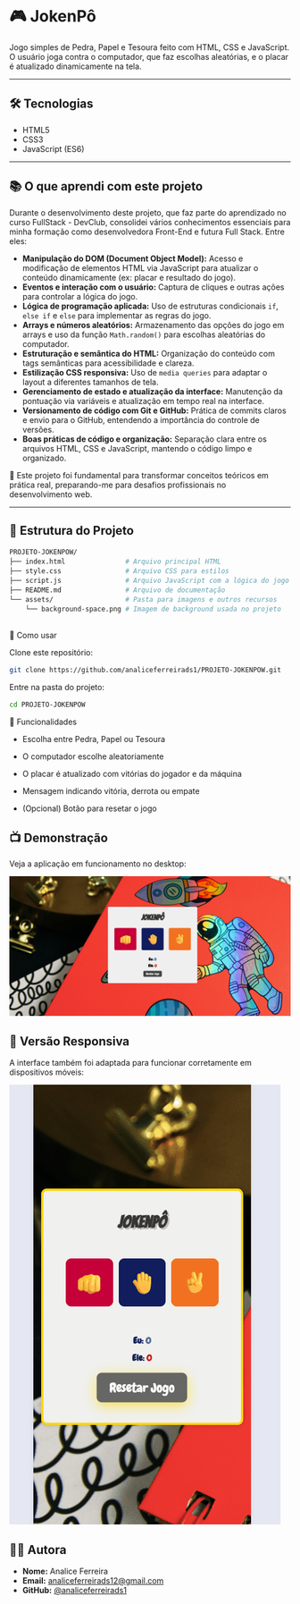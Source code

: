 # 🎮 JokenPô

Jogo simples de Pedra, Papel e Tesoura feito com HTML, CSS e JavaScript. O usuário joga contra o computador, que faz escolhas aleatórias, e o placar é atualizado dinamicamente na tela.

---

## 🛠 Tecnologias

- HTML5  
- CSS3      
- JavaScript (ES6)

---

## 📚 O que aprendi com este projeto

Durante o desenvolvimento deste projeto, que faz parte do aprendizado no curso FullStack - DevClub, consolidei vários conhecimentos essenciais para minha formação como desenvolvedora Front-End e futura Full Stack. Entre eles:

- **Manipulação do DOM (Document Object Model):** Acesso e modificação de elementos HTML via JavaScript para atualizar o conteúdo dinamicamente (ex: placar e resultado do jogo).
- **Eventos e interação com o usuário:** Captura de cliques e outras ações para controlar a lógica do jogo.
- **Lógica de programação aplicada:** Uso de estruturas condicionais `if`, `else if` e `else` para implementar as regras do jogo.
- **Arrays e números aleatórios:** Armazenamento das opções do jogo em arrays e uso da função `Math.random()` para escolhas aleatórias do computador.
- **Estruturação e semântica do HTML:** Organização do conteúdo com tags semânticas para acessibilidade e clareza.
- **Estilização CSS responsiva:** Uso de `media queries` para adaptar o layout a diferentes tamanhos de tela.
- **Gerenciamento de estado e atualização da interface:** Manutenção da pontuação via variáveis e atualização em tempo real na interface.
- **Versionamento de código com Git e GitHub:** Prática de commits claros e envio para o GitHub, entendendo a importância do controle de versões.
- **Boas práticas de código e organização:** Separação clara entre os arquivos HTML, CSS e JavaScript, mantendo o código limpo e organizado.

🧠 Este projeto foi fundamental para transformar conceitos teóricos em prática real, preparando-me para desafios profissionais no desenvolvimento web.

---

## 📁 Estrutura do Projeto

```bash
PROJETO-JOKENPOW/
├── index.html               # Arquivo principal HTML
├── style.css                # Arquivo CSS para estilos
├── script.js                # Arquivo JavaScript com a lógica do jogo
├── README.md                # Arquivo de documentação
└── assets/                  # Pasta para imagens e outros recursos
    └── background-space.png # Imagem de background usada no projeto
  
  ```

🚀 Como usar

Clone este repositório:

```bash
git clone https://github.com/analiceferreirads1/PROJETO-JOKENPOW.git
```

Entre na pasta do projeto:

```bash
cd PROJETO-JOKENPOW

```


🧩 Funcionalidades

- Escolha entre Pedra, Papel ou Tesoura

- O computador escolhe aleatoriamente

- O placar é atualizado com vitórias do jogador e da máquina

- Mensagem indicando vitória, derrota ou empate

- (Opcional) Botão para resetar o jogo


## 📺 Demonstração

Veja a aplicação em funcionamento no desktop:

![Demonstração do JokenPô no desktop](./assets/demojokenpo.gif)

## 📱 Versão Responsiva

A interface também foi adaptada para funcionar corretamente em dispositivos móveis:

![Demonstração responsiva do JokenPô](./assets/mobiledemojokenpo.gif)


## 👩‍💻 Autora
 
- **Nome:** Analice Ferreira  
- **Email:** [analiceferreirads12@gmail.com](mailto:analiceferreirads12@gmail.com)  
- **GitHub:** [@analiceferreirads1](https://github.com/analiceferreirads1)
